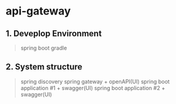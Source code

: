 # api-gateway

## 1. Deveplop Environment
> spring boot
> gradle

## 2. System structure
> spring discovery
> spring gateway + openAPI(UI)
> spring boot application #1 + swagger(UI)
> spring boot application #2 + swagger(UI)
